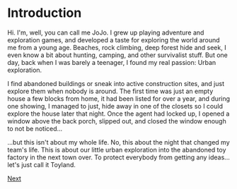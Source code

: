 # Introduction

Hi. I'm, well, you can call me JoJo. I grew up playing adventure and exploration games, and developed a taste for exploring the world around me from a young age. Beaches, rock climbing, deep forest hide and seek, I even know a bit about hunting, camping, and other survivalist stuff. But one day, back when I was barely a teenager, I found my real passion: Urban exploration.

I find abandoned buildings or sneak into active construction sites, and just explore them when nobody is around. The first time was just an empty house a few blocks from home, it had been listed for over a year, and during one showing, I managed to just, hide away in one of the closets so I could explore the house later that night. Once the agent had locked up, I opened a window above the back porch, slipped out, and closed the window enough to not be noticed...

...but this isn't about my whole life. No, this about the night that changed my team's life. This is about our little urban exploration into the abandoned toy factory in the next town over. To protect everybody from getting any ideas... let's just call it Toyland.

[Next](02%20-%20Toyland,%20Toyland)
